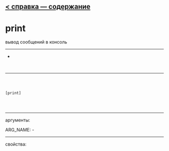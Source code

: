 [< справка — содержание](ceammc_lib.html)
---

# print


вывод сообщений в консоль

---

-
<br>


---


```



[print]


            
```

---
аргументы:

ARG_NAME: -<br>

---
свойства:


